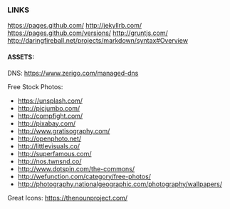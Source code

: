 
### LINKS

https://pages.github.com/
http://jekyllrb.com/
https://pages.github.com/versions/
http://gruntjs.com/
http://daringfireball.net/projects/markdown/syntax#Overview


#### ASSETS:

DNS:
https://www.zerigo.com/managed-dns

Free Stock Photos:
* https://unsplash.com/
* http://picjumbo.com/
* http://compfight.com/
* http://pixabay.com/
* http://www.gratisography.com/
* http://openphoto.net/
* http://littlevisuals.co/
* http://superfamous.com/
* http://nos.twnsnd.co/
* http://www.dotspin.com/the-commons/
* http://wefunction.com/category/free-photos/
* http://photography.nationalgeographic.com/photography/wallpapers/

Great Icons:
https://thenounproject.com/
